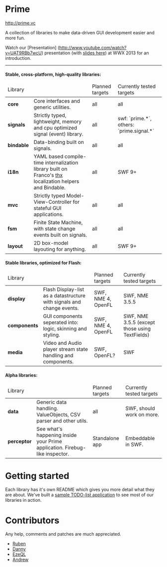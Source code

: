 # Prime

http://prime.vc

A collection of libraries to make data-driven GUI development easier and more fun.

Watch our [Presentation] (http://www.youtube.com/watch?v=UAT9RBb7wcU) presentation (with [slides here](http://wwx-2013.prime.vc)) at WWX 2013 for an introduction.

***

#### Stable, cross-platform, high-quality libraries:

<table>
 <thead><td colspan="2">Library</td> <td>Planned targets</td> <td>Currently tested targets</td></thead>
 <tr>  <td><b>core</b></td>      <td>Core interfaces and generic utilities.</td>
                           <td>all</td>  <td>all</td> </tr>
 <tr>  <td><b>signals</b></td>   <td>Strictly typed, lightweight, memory and cpu optimized signal (event) library.</td>
                           <td>all</td>  <td>swf: `prime.*`, others: `prime.signal.*`</td> </tr>
 <tr>  <td><b>bindable</b></td>  <td>Data-binding built on signals.</td>
                           <td>all</td>  <td>all</td> </tr>
 <tr>  <td><b>i18n</b></td>      <td>YAML based compile-time internalization library built on Franco's <a href="http://github.com/fponticelli/thx">thx</a> localization helpers and Bindable.</td>
                           <td>all</td>  <td>SWF 9+</td> </tr>
 <tr>  <td><b>mvc</b></td>       <td>Strictly typed Model-View-Controller for stateful GUI applications.</td>
                           <td>all</td>  <td>all</td> </tr>
 <tr>  <td><b>fsm</b></td>       <td>Finite State Machine, with state change events built on signals.</td>
                           <td>all</td>  <td>all</td> </tr>
 <tr>  <td><b>layout</b></td>    <td>2D box-model layouting for anything.</td>
                           <td>all</td>  <td>SWF 9+</td> </tr>
</table>


#### Stable libraries, optimized for Flash:

<table>
 <thead><td colspan="2">Library</td> <td>Planned targets</td> <td>Currently tested targets</td></thead>
 <tr>  <td><b>display</b></td>    <td>Flash Display-list as a datastructure with signals and change events.</td>
                            <td>SWF, NME 4, OpenFL</td>  <td>SWF, NME 3.5.5</td> </tr>
 <tr>  <td><b>components</b></td> <td>GUI components seperated into: logic, skinning and styling.</td>
                            <td>SWF, NME 4, OpenFL</td>  <td>SWF, NME 3.5.5 (except those using TextFields)</td> </tr>
 <tr>  <td><b>media</b></td>      <td>Video and Audio player stream state handling and components.</td>
                            <td>SWF, OpenFL?</td> <td>SWF</td> </tr>
</table>


#### Alpha libraries:

<table>
 <thead><td colspan="2">Library</td> <td>Planned targets</td> <td>Currently tested targets</td></thead>
 <tr>  <td><b>data</b></td>       <td>Generic data handling. ValueObjects, CSV parser and other utils.</td>
                            <td>all</td>  <td>SWF, should work on more.</td> </tr>
 <tr>  <td><b>perceptor</b></td>  <td>See what's happening inside your Prime application. Firebug-like inspector.</td>
                            <td>Standalone app</td>  <td>Embeddable in SWF.</td> </tr>
</table>


# Getting started

Each library has it's own README which gives you more detail what they are about.
We've built a [sample TODO-list application](http://github.com/touch/Prime-Todo) to see most of our libraries in action.


# Contributors

Any help, comments and patches are much appreciated.


* [Ruben](https://github.com/freakinruben)
* [Danny](https://github.com/vizanto)
* [EzeQL](https://github.com/ezeql)
* [Andrew](https://github.com/apahuru)
